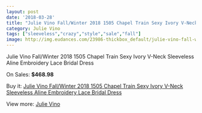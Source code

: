 ```yaml
---
layout: post
date: '2018-03-28'
title: "Julie Vino Fall/Winter 2018 1505 Chapel Train Sexy Ivory V-Neck Sleeveless Aline Embroidery Lace Bridal Dress"
category: Julie Vino
tags: ["sleeveless","crazy","style","sale","fall"]
image: http://img.eudances.com/23986-thickbox_default/julie-vino-fall-winter-2018-1505-chapel-train-sexy-ivory-v-neck-sleeveless-aline-embroidery-lace-bridal-dress.jpg
---
```

Julie Vino Fall/Winter 2018 1505 Chapel Train Sexy Ivory V-Neck Sleeveless Aline Embroidery Lace Bridal Dress

On Sales: **$468.98**
<a href="https://www.eudances.com/en/julie-vino/8009-julie-vino-fall-winter-2018-1505-chapel-train-sexy-ivory-v-neck-sleeveless-aline-embroidery-lace-bridal-dress.html"><amp-img layout="responsive" width="600" height="600" src="//img.eudances.com/23986-thickbox_default/julie-vino-fall-winter-2018-1505-chapel-train-sexy-ivory-v-neck-sleeveless-aline-embroidery-lace-bridal-dress.jpg" alt="Julie Vino Fall/Winter 2018 1505 Chapel Train Sexy Ivory V-Neck Sleeveless Aline Embroidery Lace Bridal Dress 0" /></a>
<a href="https://www.eudances.com/en/julie-vino/8009-julie-vino-fall-winter-2018-1505-chapel-train-sexy-ivory-v-neck-sleeveless-aline-embroidery-lace-bridal-dress.html"><amp-img layout="responsive" width="600" height="600" src="//img.eudances.com/23991-thickbox_default/julie-vino-fall-winter-2018-1505-chapel-train-sexy-ivory-v-neck-sleeveless-aline-embroidery-lace-bridal-dress.jpg" alt="Julie Vino Fall/Winter 2018 1505 Chapel Train Sexy Ivory V-Neck Sleeveless Aline Embroidery Lace Bridal Dress 1" /></a>
<a href="https://www.eudances.com/en/julie-vino/8009-julie-vino-fall-winter-2018-1505-chapel-train-sexy-ivory-v-neck-sleeveless-aline-embroidery-lace-bridal-dress.html"><amp-img layout="responsive" width="600" height="600" src="//img.eudances.com/23990-thickbox_default/julie-vino-fall-winter-2018-1505-chapel-train-sexy-ivory-v-neck-sleeveless-aline-embroidery-lace-bridal-dress.jpg" alt="Julie Vino Fall/Winter 2018 1505 Chapel Train Sexy Ivory V-Neck Sleeveless Aline Embroidery Lace Bridal Dress 2" /></a>
<a href="https://www.eudances.com/en/julie-vino/8009-julie-vino-fall-winter-2018-1505-chapel-train-sexy-ivory-v-neck-sleeveless-aline-embroidery-lace-bridal-dress.html"><amp-img layout="responsive" width="600" height="600" src="//img.eudances.com/23989-thickbox_default/julie-vino-fall-winter-2018-1505-chapel-train-sexy-ivory-v-neck-sleeveless-aline-embroidery-lace-bridal-dress.jpg" alt="Julie Vino Fall/Winter 2018 1505 Chapel Train Sexy Ivory V-Neck Sleeveless Aline Embroidery Lace Bridal Dress 3" /></a>
<a href="https://www.eudances.com/en/julie-vino/8009-julie-vino-fall-winter-2018-1505-chapel-train-sexy-ivory-v-neck-sleeveless-aline-embroidery-lace-bridal-dress.html"><amp-img layout="responsive" width="600" height="600" src="//img.eudances.com/23988-thickbox_default/julie-vino-fall-winter-2018-1505-chapel-train-sexy-ivory-v-neck-sleeveless-aline-embroidery-lace-bridal-dress.jpg" alt="Julie Vino Fall/Winter 2018 1505 Chapel Train Sexy Ivory V-Neck Sleeveless Aline Embroidery Lace Bridal Dress 4" /></a>
<a href="https://www.eudances.com/en/julie-vino/8009-julie-vino-fall-winter-2018-1505-chapel-train-sexy-ivory-v-neck-sleeveless-aline-embroidery-lace-bridal-dress.html"><amp-img layout="responsive" width="600" height="600" src="//img.eudances.com/23987-thickbox_default/julie-vino-fall-winter-2018-1505-chapel-train-sexy-ivory-v-neck-sleeveless-aline-embroidery-lace-bridal-dress.jpg" alt="Julie Vino Fall/Winter 2018 1505 Chapel Train Sexy Ivory V-Neck Sleeveless Aline Embroidery Lace Bridal Dress 5" /></a>

Buy it: [Julie Vino Fall/Winter 2018 1505 Chapel Train Sexy Ivory V-Neck Sleeveless Aline Embroidery Lace Bridal Dress](https://www.eudances.com/en/julie-vino/8009-julie-vino-fall-winter-2018-1505-chapel-train-sexy-ivory-v-neck-sleeveless-aline-embroidery-lace-bridal-dress.html "Julie Vino Fall/Winter 2018 1505 Chapel Train Sexy Ivory V-Neck Sleeveless Aline Embroidery Lace Bridal Dress")

View more: [Julie Vino](https://www.eudances.com/en/100-julie-vino "Julie Vino")
